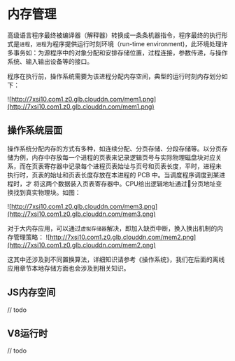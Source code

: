 # 内存管理
高级语言程序最终被编译器（解释器）转换成一条条机器指令，程序最终的执行形式是`进程`，`进程`为程序提供运行时刻环境（run-time environment)，此环境处理许多事务如：为源程序中的对象分配和安排存储位置，过程连接，参数传递，与操作系统、输入输出设备等的接口。

程序在执行前，操作系统需要为该进程分配内存空间，典型的运行时刻内存划分如下：

![http://7xsi10.com1.z0.glb.clouddn.com/mem1.png](http://7xsi10.com1.z0.glb.clouddn.com/mem1.png)

## 操作系统层面
操作系统分配内存的方式有多种，如连续分配、分页存储、分段存储等。以分页存储为例，内存中存放每一个进程的页表来记录逻辑页号与实际物理磁盘块对应关系，而在页表寄存器中记录每个进程页表始址与页号和页表长度，平时，进程未 执行时，页表的始址和页表长度存放在本进程的 PCB 中。当调度程序调度到某进程时，才 将这两个数据装入页表寄存器中。CPU给出逻辑地址通过分页地址变换找到真实物理块。如图：

![http://7xsi10.com1.z0.glb.clouddn.com/mem3.png](http://7xsi10.com1.z0.glb.clouddn.com/mem3.png)

对于大内存应用，可以通过`虚拟存储器`解决，即加入缺页中断，换入换出机制的内存管理策略：
![http://7xsi10.com1.z0.glb.clouddn.com/mem2.png](http://7xsi10.com1.z0.glb.clouddn.com/mem2.png)

这其中还涉及到不同置换算法，详细知识请参考《操作系统》，我们在后面的离线应用章节本地存储方面也会涉及到相关知识。

## JS内存空间
// todo
## V8运行时
// todo